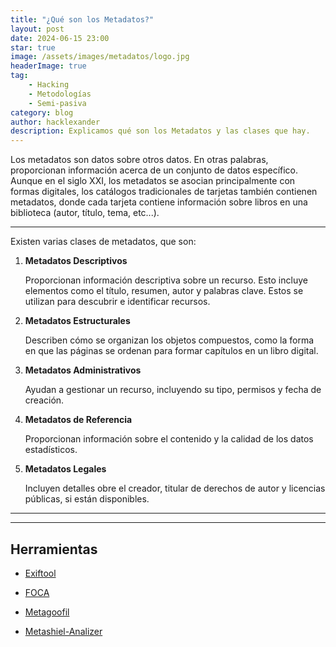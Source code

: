 ```yaml
---
title: "¿Qué son los Metadatos?"
layout: post
date: 2024-06-15 23:00
star: true
image: /assets/images/metadatos/logo.jpg 
headerImage: true
tag:
    - Hacking 
    - Metodologías 
    - Semi-pasiva  
category: blog
author: hacklexander
description: Explicamos qué son los Metadatos y las clases que hay.
---
```




Los metadatos son datos sobre otros datos. En otras palabras, proporcionan información acerca de un conjunto de datos específico. Aunque en el siglo XXI, los metadatos se asocian principalmente con formas digitales, los catálogos tradicionales de tarjetas también contienen metadatos, donde cada tarjeta contiene información sobre libros en una biblioteca (autor, título, tema, etc...).

---

Existen varias clases de metadatos, que son:

1. **Metadatos Descriptivos**

	Proporcionan información descriptiva sobre un recurso. Esto incluye elementos como el título, resumen, autor y palabras clave. Estos se utilizan para descubrir e identificar recursos.

2. **Metadatos Estructurales**

	Describen cómo se organizan los objetos compuestos, como la forma en que las páginas se ordenan para formar capítulos en un libro digital. 

3. **Metadatos Administrativos**

	Ayudan a gestionar un recurso, incluyendo su tipo, permisos y fecha de creación.

4. **Metadatos de Referencia**

	Proporcionan información sobre el contenido y la calidad de los datos estadísticos. 

5. **Metadatos Legales**

	Incluyen detalles obre el creador, titular de derechos de autor y licencias públicas, si están disponibles.


----------
----------


## Herramientas

- [Exiftool]({{site.url}}/Semipasiva-Metadatos-exiftool/)

- [FOCA]({{site.url}}/Semipasiva-Metadatos-FOCA/)

- [Metagoofil]({{site.url}}/Semipasiva-Metadatos-metagoofil/)

- [Metashiel-Analizer]({{site.url}}/Semipasiva-Metadatos-metashield/)


